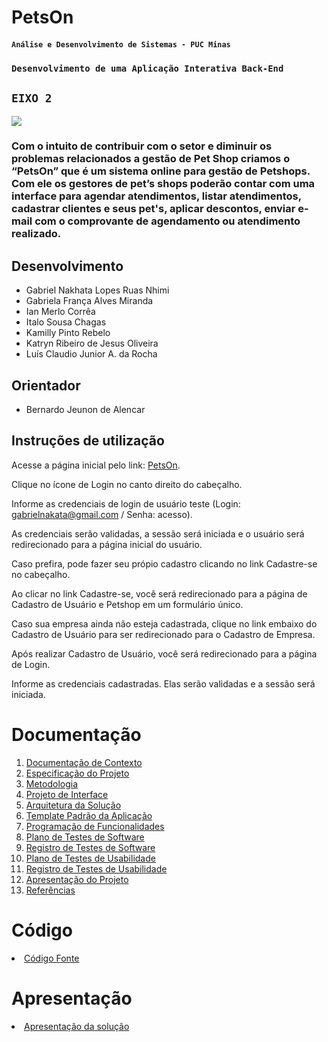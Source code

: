 # PetsOn

#### `Análise e Desenvolvimento de Sistemas - PUC Minas`

### `Desenvolvimento de uma Aplicação Interativa Back-End`

## `EIXO 2`

<img src="https://user-images.githubusercontent.com/86859418/189501356-0927bdac-50a2-4cf6-90fc-e393a4ec5159.jpg">

### Com o intuito de contribuir com o setor e diminuir os problemas relacionados a gestão de Pet Shop criamos o “PetsOn” que é um sistema online para gestão de Petshops. Com ele os gestores de pet’s shops poderão contar com uma interface para agendar atendimentos, listar atendimentos, cadastrar clientes e seus pet's, aplicar descontos, enviar e-mail com o comprovante de agendamento ou atendimento realizado.

## Desenvolvimento

* Gabriel Nakhata Lopes Ruas Nhimi
* Gabriela França Alves Miranda
* Ian Merlo Corrêa
* Italo Sousa Chagas
* Kamilly Pinto Rebelo 
* Katryn Ribeiro de Jesus Oliveira
* Luís Claudio Junior A. da Rocha

## Orientador

*  Bernardo Jeunon de Alencar

## Instruções de utilização

Acesse a página inicial pelo link: <a href="https://petsonapp.azurewebsites.net"> PetsOn</a>.

Clique no ícone de Login no canto direito do cabeçalho.

Informe as credenciais de login de usuário teste (Login: gabrielnakata@gmail.com / Senha: acesso).

As credenciais serão validadas, a sessão será iniciada e o usuário será redirecionado para a página inicial do usuário.

Caso prefira, pode fazer seu própio cadastro clicando no link Cadastre-se no cabeçalho.

Ao clicar no link Cadastre-se, você será redirecionado para a página de Cadastro de Usuário e Petshop em um formulário único. 

Caso sua empresa ainda não esteja cadastrada, clique no link embaixo do Cadastro de Usuário para ser redirecionado para o Cadastro de Empresa.

Após realizar Cadastro de Usuário, você será redirecionado para a página de Login.

Informe as credenciais cadastradas. Elas serão validadas e a sessão será iniciada.

# Documentação

<ol>
<li><a href="docs/01-Documentação de Contexto.md"> Documentação de Contexto</a></li>
<li><a href="docs/02-Especificação do Projeto.md"> Especificação do Projeto</a></li>
<li><a href="docs/03-Metodologia.md"> Metodologia</a></li>
<li><a href="docs/04-Projeto de Interface.md"> Projeto de Interface</a></li>
<li><a href="docs/05-Arquitetura da Solução.md"> Arquitetura da Solução</a></li>
<li><a href="docs/06-Template Padrão da Aplicação.md"> Template Padrão da Aplicação</a></li>
<li><a href="docs/07-Programação de Funcionalidades.md"> Programação de Funcionalidades</a></li>
<li><a href="docs/08-Plano de Testes de Software.md"> Plano de Testes de Software</a></li>
<li><a href="docs/09-Registro de Testes de Software.md"> Registro de Testes de Software</a></li>
<li><a href="docs/10-Plano de Testes de Usabilidade.md"> Plano de Testes de Usabilidade</a></li>
<li><a href="docs/11-Registro de Testes de Usabilidade.md"> Registro de Testes de Usabilidade</a></li>
<li><a href="docs/12-Apresentação do Projeto.md"> Apresentação do Projeto</a></li>
<li><a href="docs/13-Referências.md"> Referências</a></li>
</ol>

# Código

<li><a href="src/README.md"> Código Fonte</a></li>

# Apresentação


<li><a href="presentation/README.md"> Apresentação da solução</a></li>
